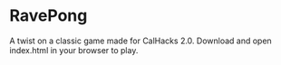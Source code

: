 # RavePong
A twist on a classic game made for CalHacks 2.0.
Download and open index.html in your browser to play.
